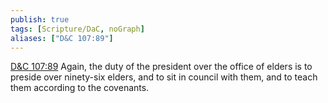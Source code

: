 ```yaml
---
publish: true
tags: [Scripture/DaC, noGraph]
aliases: ["D&C 107:89"]
---
```

[D&C 107:89](https://churchofjesuschrist.org/study/scriptures/dc-testament/dc/107?lang=eng&id=p89#p89) Again, the duty of the president over the office of elders is to preside over ninety-six elders, and to sit in council with them, and to teach them according to the covenants.
